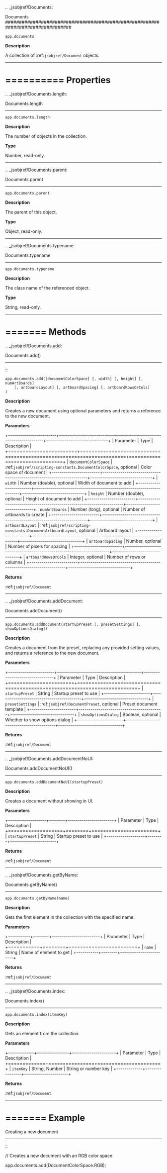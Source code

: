 .. _jsobjref/Documents:

Documents
################################################################################

``app.documents``

**Description**

A collection of :ref:`jsobjref/Document` objects.

----

==========
Properties
==========

.. _jsobjref/Documents.length:

Documents.length
********************************************************************************

``app.documents.length``

**Description**

The number of objects in the collection.

**Type**

Number, read-only.

----

.. _jsobjref/Documents.parent:

Documents.parent
********************************************************************************

``app.documents.parent``

**Description**

The parent of this object.

**Type**

Object, read-only.

----

.. _jsobjref/Documents.typename:

Documents.typename
********************************************************************************

``app.documents.typename``

**Description**

The class name of the referenced object.

**Type**

String, read-only.

----

=======
Methods
=======

.. _jsobjref/Documents.add:

Documents.add()
********************************************************************************

::

    app.documents.add([documentColorSpace] [, width] [, height] [, numArtBoards]
        [, artboardLayout] [, artboardSpacing] [, artboardRowsOrCols]
    )

**Description**

Creates a new document using optional parameters and returns a reference to the new document.

**Parameters**

+------------------------+----------------------------------------------------------------------+-------------------------------+
|       Parameter        |                                 Type                                 |          Description          |
+========================+======================================================================+===============================+
| ``documentColorSpace`` | :ref:`jsobjref/scripting-constants.DocumentColorSpace`, optional     | Color space of document       |
+------------------------+----------------------------------------------------------------------+-------------------------------+
| ``width``              | Number (double), optional                                            | Width of document to add      |
+------------------------+----------------------------------------------------------------------+-------------------------------+
| ``height``             | Number (double), optional                                            | Height of document to add     |
+------------------------+----------------------------------------------------------------------+-------------------------------+
| ``numArtBoards``       | Number (long), optional                                              | Number of artboards to create |
+------------------------+----------------------------------------------------------------------+-------------------------------+
| ``artboardLayout``     | :ref:`jsobjref/scripting-constants.DocumentArtboardLayout`, optional | Artboard layout               |
+------------------------+----------------------------------------------------------------------+-------------------------------+
| ``artboardSpacing``    | Number, optional                                                     | Number of pixels for spacing  |
+------------------------+----------------------------------------------------------------------+-------------------------------+
| ``artboardRowsOrCols`` | Integer, optional                                                    | Number of rows or columns     |
+------------------------+----------------------------------------------------------------------+-------------------------------+

**Returns**

:ref:`jsobjref/Document`

----

.. _jsobjref/Documents.addDocument:

Documents.addDocument()
********************************************************************************

``app.documents.addDocument(startupPreset [, presetSettings] [, showOptionsDialog])``

**Description**

Creates a document from the preset, replacing any provided setting values, and returns a reference to the new document.

**Parameters**

+-----------------------+------------------------------------------+--------------------------------+
|       Parameter       |                   Type                   |          Description           |
+=======================+==========================================+================================+
| ``startupPreset``     | String                                   | Startup preset to use          |
+-----------------------+------------------------------------------+--------------------------------+
| ``presetSettings``    | :ref:`jsobjref/DocumentPreset`, optional | Preset document template       |
+-----------------------+------------------------------------------+--------------------------------+
| ``showOptionsDialog`` | Boolean, optional                        | Whether to show options dialog |
+-----------------------+------------------------------------------+--------------------------------+

**Returns**

:ref:`jsobjref/Document`

----

.. _jsobjref/Documents.addDocumentNoUI:

Documents.addDocumentNoUI()
********************************************************************************

``app.documents.addDocumentNoUI(startupPreset)``

**Description**

Creates a document without showing in UI.

**Parameters**

+-------------------+--------+-----------------------+
|     Parameter     |  Type  |      Description      |
+===================+========+=======================+
| ``startupPreset`` | String | Startup preset to use |
+-------------------+--------+-----------------------+

**Returns**

:ref:`jsobjref/Document`

----

.. _jsobjref/Documents.getByName:

Documents.getByName()
********************************************************************************

``app.documents.getByName(name)``

**Description**

Gets the first element in the collection with the specified name.

**Parameters**

+-----------+--------+------------------------+
| Parameter |  Type  |      Description       |
+===========+========+========================+
| ``name``  | String | Name of element to get |
+-----------+--------+------------------------+

**Returns**

:ref:`jsobjref/Document`

----

.. _jsobjref/Documents.index:

Documents.index()
********************************************************************************

``app.documents.index(itemKey)``

**Description**

Gets an element from the collection.

**Parameters**

+-------------+----------------+----------------------+
|  Parameter  |      Type      |     Description      |
+=============+================+======================+
| ``itemKey`` | String, Number | String or number key |
+-------------+----------------+----------------------+

**Returns**

:ref:`jsobjref/Document`

----

=======
Example
=======

Creating a new document
********************************************************************************

::

  // Creates a new document with an RGB color space

  app.documents.add(DocumentColorSpace.RGB);
